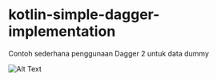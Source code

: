 # kotlin-simple-dagger-implementation
Contoh sederhana penggunaan Dagger 2 untuk data dummy

![Alt Text](https://media.giphy.com/media/3NgkKbePMv0Afsc9Mo/giphy.gif)
